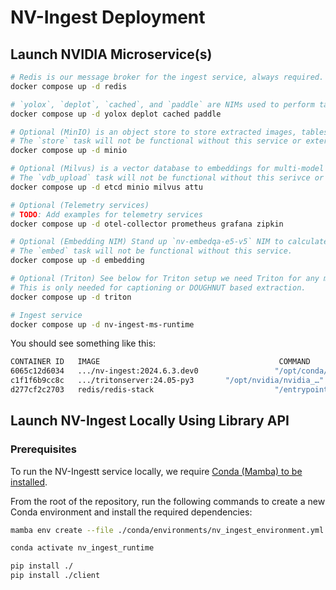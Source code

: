 # NV-Ingest Deployment

## Launch NVIDIA Microservice(s)

```bash
# Redis is our message broker for the ingest service, always required.
docker compose up -d redis

# `yolox`, `deplot`, `cached`, and `paddle` are NIMs used to perform table and chart extraction.
docker compose up -d yolox deplot cached paddle

# Optional (MinIO) is an object store to store extracted images, tables, and charts, by default it is commented out in the docker compose file.
# The `store` task will not be functional without this service or external s3 compliant object store.
docker compose up -d minio

# Optional (Milvus) is a vector database to embeddings for multi-model extractions, by default it is commented out in the docker compose file.
# The `vdb_upload` task will not be functional without this serivce or external Milvus database.
docker compose up -d etcd minio milvus attu

# Optional (Telemetry services)
# TODO: Add examples for telemetry services
docker compose up -d otel-collector prometheus grafana zipkin

# Optional (Embedding NIM) Stand up `nv-embedqa-e5-v5` NIM to calculate embeddings for extracted content.
# The `embed` task will not be functional without this service.
docker compose up -d embedding

# Optional (Triton) See below for Triton setup we need Triton for any model inference
# This is only needed for captioning or DOUGHNUT based extraction.
docker compose up -d triton

# Ingest service
docker compose up -d nv-ingest-ms-runtime
```

You should see something like this:

```bash
CONTAINER ID   IMAGE                                        COMMAND                 CREATED        STATUS                PORTS                              NAMES
6065c12d6034   .../nv-ingest:2024.6.3.dev0                 "/opt/conda/bin/tini…"   6 hours ago    Up 6 hours                                               nv-ingest-ms-runtime-1
c1f1f6b9cc8c   .../tritonserver:24.05-py3       "/opt/nvidia/nvidia_…"   5 days ago     Up 8 hours            0.0.0.0:8000-8002->8000-8002/tcp   devin-nv-ingest-triton-1
d277cf2c2703   redis/redis-stack                           "/entrypoint.sh"         2 weeks ago    Up 8 hours            0.0.0.0:6379->6379/tcp, 8001/tcp   devin-nv-ingest-redis-1
```

## Launch NV-Ingest Locally Using Library API

### Prerequisites
To run the NV-Ingestt service locally, we require [Conda (Mamba) to be installed](https://mamba.readthedocs.io/en/latest/installation/mamba-installation.html).

From the root of the repository, run the following commands to create a new Conda environment and install the required dependencies:

```bash
mamba env create --file ./conda/environments/nv_ingest_environment.yml --name nv_ingest_runtime

conda activate nv_ingest_runtime

pip install ./
pip install ./client
```